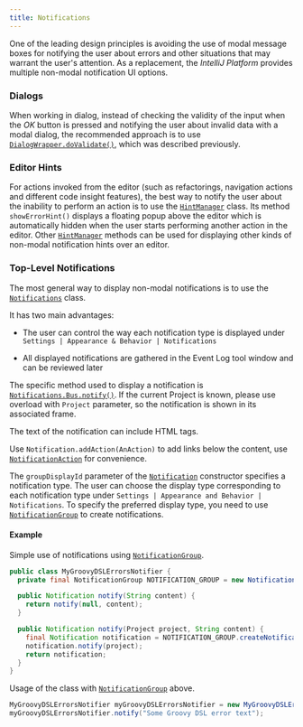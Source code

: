 ```yaml
---
title: Notifications
---
```

<!-- Copyright 2000-2020 JetBrains s.r.o. and other contributors. Use of this source code is governed by the Apache 2.0 license that can be found in the LICENSE file. -->

One of the leading design principles is avoiding the use of modal message boxes for notifying the user about errors and other situations that may warrant the user's attention.
As a replacement, the *IntelliJ Platform* provides multiple non-modal notification UI options.

### Dialogs

When working in dialog, instead of checking the validity of the input when the _OK_ button is pressed and notifying the user about invalid data with a modal dialog, the recommended approach is to use
[`DialogWrapper.doValidate()`](upsource:///platform/platform-api/src/com/intellij/openapi/ui/DialogWrapper.java),
which was described previously.

### Editor Hints

For actions invoked from the editor (such as refactorings, navigation actions and different code insight features), the best way to notify the user about the inability to perform an action is to use the
[`HintManager`](upsource:///platform/platform-api/src/com/intellij/codeInsight/hint/HintManager.java)
class.
Its method `showErrorHint()` displays a floating popup above the editor which is automatically hidden when the user starts performing another action in the editor.
Other
[`HintManager`](upsource:///platform/platform-api/src/com/intellij/codeInsight/hint/HintManager.java)
methods can be used for displaying other kinds of non-modal notification hints over an editor.

### Top-Level Notifications

The most general way to display non-modal notifications is to use the
[`Notifications`](upsource:///platform/platform-api/src/com/intellij/notification/Notifications.java)
class.

It has two main advantages:

*  The user can control the way each notification type is displayed under `Settings | Appearance & Behavior | Notifications`

*  All displayed notifications are gathered in the Event Log tool window and can be reviewed later

The specific method used to display a notification is
[`Notifications.Bus.notify()`](upsource:///platform/platform-api/src/com/intellij/notification/Notifications.java).
If the current Project is known, please use overload with `Project` parameter, so the notification is shown in its associated frame.

The text of the notification can include HTML tags.

Use `Notification.addAction(AnAction)` to add links below the content, use [`NotificationAction`](upsource:///platform/platform-api/src/com/intellij/notification/NotificationAction.java) for convenience. 

The `groupDisplayId` parameter of the
[`Notification`](upsource:///platform/platform-api/src/com/intellij/notification/Notification.java)
constructor specifies a notification type.
The user can choose the display type corresponding to each notification type under `Settings | Appearance and Behavior | Notifications`.
To specify the preferred display type, you need to use
[`NotificationGroup`](upsource:///platform/platform-api/src/com/intellij/notification/NotificationGroup.kt) 
to create notifications.

#### Example

Simple use of notifications using
[`NotificationGroup`](upsource:///platform/platform-api/src/com/intellij/notification/NotificationGroup.kt).

```java
public class MyGroovyDSLErrorsNotifier {
  private final NotificationGroup NOTIFICATION_GROUP = new NotificationGroup("Groovy DSL errors", NotificationDisplayType.BALLOON, true);

  public Notification notify(String content) {
    return notify(null, content);
  }

  public Notification notify(Project project, String content) {
    final Notification notification = NOTIFICATION_GROUP.createNotification(content, NotificationType.ERROR);
    notification.notify(project);
    return notification;
  }
}
```

Usage of the class with
[`NotificationGroup`](upsource:///platform/platform-api/src/com/intellij/notification/NotificationGroup.kt)
above.

```java
MyGroovyDSLErrorsNotifier myGroovyDSLErrorsNotifier = new MyGroovyDSLErrorsNotifier();
myGroovyDSLErrorsNotifier.notify("Some Groovy DSL error text");
```
